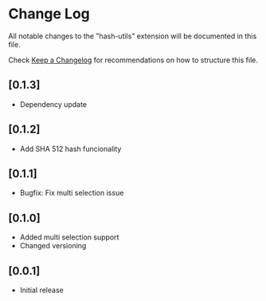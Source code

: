 # Change Log

All notable changes to the "hash-utils" extension will be documented in this file.

Check [Keep a Changelog](http://keepachangelog.com/) for recommendations on how to structure this file.

## [0.1.3]
- Dependency update

## [0.1.2]
- Add SHA 512 hash funcionality

## [0.1.1]
- Bugfix: Fix multi selection  issue

## [0.1.0]

- Added multi selection support
- Changed versioning

## [0.0.1]

- Initial release